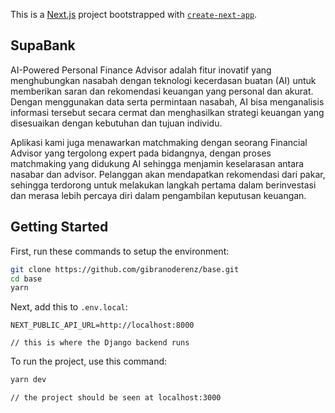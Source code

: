 This is a [Next.js](https://nextjs.org/) project bootstrapped with [`create-next-app`](https://github.com/vercel/next.js/tree/canary/packages/create-next-app).

## SupaBank

AI-Powered Personal Finance Advisor adalah fitur inovatif yang menghubungkan nasabah dengan teknologi kecerdasan buatan (AI) untuk memberikan saran dan rekomendasi keuangan yang personal dan akurat. Dengan menggunakan data serta permintaan nasabah, AI bisa menganalisis informasi tersebut secara cermat dan menghasilkan strategi keuangan yang disesuaikan dengan kebutuhan dan tujuan individu.

Aplikasi kami juga menawarkan matchmaking dengan seorang Financial Advisor yang tergolong expert pada bidangnya, dengan proses matchmaking yang didukung AI sehingga menjamin keselarasan antara nasabar dan advisor. Pelanggan akan mendapatkan rekomendasi dari pakar, sehingga terdorong untuk melakukan langkah pertama dalam berinvestasi dan merasa lebih percaya diri dalam pengambilan keputusan keuangan.

## Getting Started

First, run these commands to setup the environment:

```bash
git clone https://github.com/gibranoderenz/base.git
cd base
yarn
```

Next, add this to `.env.local`:

```
NEXT_PUBLIC_API_URL=http://localhost:8000

// this is where the Django backend runs
```

To run the project, use this command:

```bash
yarn dev

// the project should be seen at localhost:3000
```
